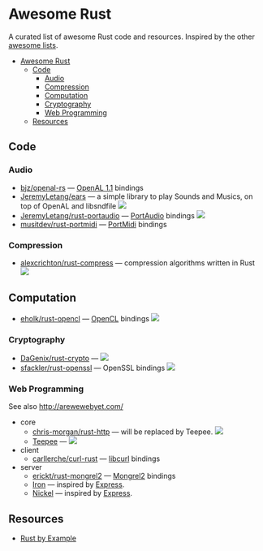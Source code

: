 # Awesome Rust

A curated list of awesome Rust code and resources. Inspired by the other [awesome lists](https://github.com/bayandin/awesome-awesomeness).

- [Awesome Rust](#awesome-rust)
  - [Code](#code)
    - [Audio](#audio)
    - [Compression](#compression)
    - [Computation](#computation)
    - [Cryptography](#cryptography)
    - [Web Programming](#web-programming)
  - [Resources](#resources)


## Code

### Audio

* [bjz/openal-rs](https://github.com/bjz/openal-rs/) — [OpenAL 1.1](http://www.openal.org/) bindings
* [JeremyLetang/ears](https://github.com/JeremyLetang/ears) — a simple library to play Sounds and Musics, on top of OpenAL and libsndfile [<img src="https://travis-ci.org/jeremyletang/ears.png?branch=master">](https://travis-ci.org/JeremyLetang/ears)
* [JeremyLetang/rust-portaudio](https://github.com/JeremyLetang/rust-portaudio) — [PortAudio](http://www.portaudio.com/) bindings [<img src="https://travis-ci.org/jeremyletang/rust-portaudio.png?branch=master">](https://travis-ci.org/JeremyLetang/rust-portaudio)
* [musitdev/rust-portmidi](https://github.com/musitdev/rust-portmidi) — [PortMidi](http://portmedia.sourceforge.net/portmidi/) bindings

### Compression

* [alexcrichton/rust-compress](https://github.com/alexcrichton/rust-compress) — compression algorithms written in Rust [<img src="https://travis-ci.org/alexcrichton/rust-compress.png?branch=master">](https://travis-ci.org/alexcrichton/rust-compress)

## Computation
* [eholk/rust-opencl](https://github.com/eholk/rust-opencl) — [OpenCL](https://www.khronos.org/opencl/) bindings [<img src="https://travis-ci.org/eholk/rust-opencl.png?branch=master">](https://travis-ci.org/eholk/rust-opencl)

### Cryptography

* [DaGenix/rust-crypto](https://github.com/DaGenix/rust-crypto) —  [<img src="https://travis-ci.org/DaGenix/rust-crypto.png?branch=master">](https://travis-ci.org/DaGenix/rust-crypto)
* [sfackler/rust-openssl](https://github.com/sfackler/rust-openssl) — OpenSSL bindings [<img src="https://travis-ci.org/sfackler/rust-openssl.png?branch=master">](https://travis-ci.org/sfackler/rust-openssl)

### Web Programming

See also http://arewewebyet.com/

  * core
    * [chris-morgan/rust-http](https://github.com/chris-morgan/rust-http) — will be replaced by Teepee. [<img src="https://travis-ci.org/chris-morgan/rust-http.png?branch=master">](https://travis-ci.org/chris-morgan/rust-http)
    * [Teepee](http://teepee.rs/) —  [<img src="https://travis-ci.org/teepee/teepee.png?branch=master">](https://travis-ci.org/teepee/teepee)
  * client
    * [carllerche/curl-rust](https://github.com/carllerche/curl-rust) — [libcurl](http://curl.haxx.se/libcurl/) bindings
  * server
    * [erickt/rust-mongrel2](https://github.com/erickt/rust-mongrel2) — [Mongrel2](http://mongrel2.org) bindings
    * [Iron](http://ironframework.io/) — inspired by [Express](http://expressjs.com/).
    * [Nickel](http://nickel.rs/) — inspired by [Express](http://expressjs.com/).

## Resources
  * [Rust by Example](http://rustbyexample.com/)
